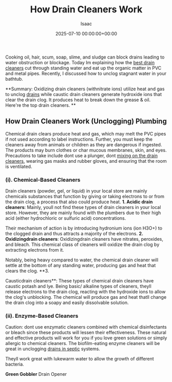 ﻿---
title: How Drain Cleaners Work
description: Cooking oil, hair, scum, soap, slime, and sludge can block drains leading to water obstruction or blockage. Today Im explaining how the best drain cleaners...
slug: /how-drain-cleaners-work/
date: 2025-07-10 00:00:00+00:00
lastmod: 2025-07-10 00:00:00+03:00
author: Isaac
categories:
- Drains
- Guide
tags:
- drains
- drain
- cleaner
layout: post
---

Cooking oil, hair, scum, soap, slime, and sludge can block drains leading to water obstruction or blockage. Today Im explaining how the [best drain cleaners](https://pestpolicy.com/best-drain-[cleaner](https://pestpolicy.com/best-drain-cleaner/)//) cut through standing water and eat up the organic matter in PVC and metal pipes. Recently, I discussed how to unclog stagnant water in your bathtub.

**Summary: Oxidizing drain cleaners (withnitrate ions) utilize heat and gas to unclog [drains](https://pestpolicy.com/best-shower-drain-cleaner/) while caustic drain cleaners generate hydroxide ions that clear the drain clog. It produces heat to break down the grease & oil. Here're the top drain cleaners. **

##  How Drain Cleaners Work (Unclogging) Plumbing

Chemical drain clears produce heat and gas, which may melt the PVC pipes if not used according to label instructions. Further, you must keep the cleaners away from animals or children as they are dangerous if ingested. The products may burn clothes or char mucous membranes, skin, and eyes. Precautions to take include dont use a plunger, dont [mixing on the drain cleaners](https://pestpolicy.com/best-drain-cleaner//), wearing gas masks and rubber gloves, and ensuring that the room is ventilated.

###  (i). Chemical-Based Cleaners

Drain cleaners (powder, gel, or liquid) in your local store are mainly chemicals substances that function by giving or taking electrons to or from the drain clog, a process that also could produce heat. **1. Acidic drain cleaners**: Mainly, youll not find these types of drain cleaners in your local store. However, they are mainly found with the plumbers due to their high acid (either hydrochloric or sulfuric acid) concentrations.

Their mechanism of action is by introducing hydronium ions (ion H3O+) to the clogged drain and thus attracts a majority of the electrons. **2. Oxidizingdrain cleaners**: Oxidizingdrain cleaners have nitrates, peroxides, and bleach. This chemical class of cleaners will oxidize the drain clog by extracting electrons from it.

Notably, being heavy compared to water, the chemical drain cleaner will settle at the bottom of any standing water, producing gas and heat that clears the clog. **3.

Causticdrain cleaners**: These types of chemical drain cleaners have caustic potash and lye. Being basic/ alkaline types of cleaners, theyll release electrons to the drain clog, reacting with the hydroxide ions to allow the clog's unblocking. The chemical will produce gas and heat thatll change the drain clog into a soapy and easily dissolvable solution.

###  (ii). Enzyme-Based Cleaners

Caution: dont use enzymatic cleaners combined with chemical disinfectants or bleach since these products will lessen their effectiveness. These natural and effective products will work for you if you love green solutions or simply allergic to chemical cleaners. The biofilm-eating enzyme cleaners will be great in unclogging [drains in septic](https://pestpolicy.com/bio-clean-drain-septic-bacteria-2-review/) systems.

Theyll work great with lukewarm water to allow the growth of different bacteria.

**Green Gobbler** Drain Opener

